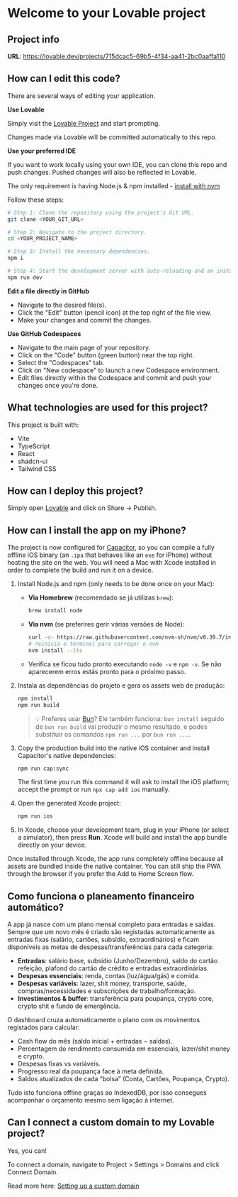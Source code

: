 # Welcome to your Lovable project

## Project info

**URL**: https://lovable.dev/projects/715dcac5-69b5-4f34-aa41-2bc0aaffa110

## How can I edit this code?

There are several ways of editing your application.

**Use Lovable**

Simply visit the [Lovable Project](https://lovable.dev/projects/715dcac5-69b5-4f34-aa41-2bc0aaffa110) and start prompting.

Changes made via Lovable will be committed automatically to this repo.

**Use your preferred IDE**

If you want to work locally using your own IDE, you can clone this repo and push changes. Pushed changes will also be reflected in Lovable.

The only requirement is having Node.js & npm installed - [install with nvm](https://github.com/nvm-sh/nvm#installing-and-updating)

Follow these steps:

```sh
# Step 1: Clone the repository using the project's Git URL.
git clone <YOUR_GIT_URL>

# Step 2: Navigate to the project directory.
cd <YOUR_PROJECT_NAME>

# Step 3: Install the necessary dependencies.
npm i

# Step 4: Start the development server with auto-reloading and an instant preview.
npm run dev
```

**Edit a file directly in GitHub**

- Navigate to the desired file(s).
- Click the "Edit" button (pencil icon) at the top right of the file view.
- Make your changes and commit the changes.

**Use GitHub Codespaces**

- Navigate to the main page of your repository.
- Click on the "Code" button (green button) near the top right.
- Select the "Codespaces" tab.
- Click on "New codespace" to launch a new Codespace environment.
- Edit files directly within the Codespace and commit and push your changes once you're done.

## What technologies are used for this project?

This project is built with:

- Vite
- TypeScript
- React
- shadcn-ui
- Tailwind CSS

## How can I deploy this project?

Simply open [Lovable](https://lovable.dev/projects/715dcac5-69b5-4f34-aa41-2bc0aaffa110) and click on Share -> Publish.

## How can I install the app on my iPhone?

The project is now configured for [Capacitor](https://capacitorjs.com/), so you can compile a fully offline iOS binary (an `.ipa` that behaves like an `exe` for iPhone) without hosting the site on the web. You will need a Mac with Xcode installed in order to complete the build and run it on a device.

1. Install Node.js and npm (only needs to be done once on your Mac):
   - **Via Homebrew** (recomendado se já utilizas `brew`):
     ```sh
     brew install node
     ```
   - **Via nvm** (se preferires gerir várias versões de Node):
     ```sh
     curl -o- https://raw.githubusercontent.com/nvm-sh/nvm/v0.39.7/install.sh | bash
     # reinicia o terminal para carregar o nvm
     nvm install --lts
     ```
   - Verifica se ficou tudo pronto executando `node -v` e `npm -v`. Se não aparecerem erros estás pronto para o próximo passo.

2. Instala as dependências do projeto e gera os assets web de produção:
   ```sh
   npm install
   npm run build
   ```
   > 💡 Preferes usar [Bun](https://bun.sh/)? Ele também funciona: `bun install` seguido de `bun run build` vai produzir o mesmo resultado, e podes substituir os comandos `npm run ...` por `bun run ...`.

3. Copy the production build into the native iOS container and install Capacitor's native dependencies:
   ```sh
   npm run cap:sync
   ```
   The first time you run this command it will ask to install the iOS platform; accept the prompt or run `npx cap add ios` manually.
4. Open the generated Xcode project:
   ```sh
   npm run ios
   ```
5. In Xcode, choose your development team, plug in your iPhone (or select a simulator), then press **Run**. Xcode will build and install the app bundle directly on your device.

Once installed through Xcode, the app runs completely offline because all assets are bundled inside the native container. You can still ship the PWA through the browser if you prefer the Add to Home Screen flow.

## Como funciona o planeamento financeiro automático?

A app já nasce com um plano mensal completo para entradas e saídas. Sempre que um novo mês é criado são registadas automaticamente as entradas fixas (salário, cartões, subsídio, extraordinários) e ficam disponíveis as metas de despesas/transferências para cada categoria:

- **Entradas**: salário base, subsídio (Junho/Dezembro), saldo do cartão refeição, plafond do cartão de crédito e entradas extraordinárias.
- **Despesas essenciais**: renda, contas (luz/água/gás) e comida.
- **Despesas variáveis**: lazer, shit money, transporte, saúde, compras/necessidades e subscrições de trabalho/formação.
- **Investimentos & buffer**: transferência para poupança, crypto core, crypto shit e fundo de emergência.

O dashboard cruza automaticamente o plano com os movimentos registados para calcular:

- Cash flow do mês (saldo inicial + entradas − saídas).
- Percentagem do rendimento consumida em essenciais, lazer/shit money e crypto.
- Despesas fixas vs variáveis.
- Progresso real da poupança face à meta definida.
- Saldos atualizados de cada “bolsa” (Conta, Cartões, Poupança, Crypto).

Tudo isto funciona offline graças ao IndexedDB, por isso consegues acompanhar o orçamento mesmo sem ligação à internet.

## Can I connect a custom domain to my Lovable project?

Yes, you can!

To connect a domain, navigate to Project > Settings > Domains and click Connect Domain.

Read more here: [Setting up a custom domain](https://docs.lovable.dev/features/custom-domain#custom-domain)
